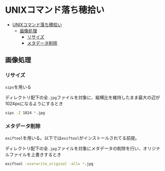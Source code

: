 # UNIXコマンド落ち穂拾い

- [UNIXコマンド落ち穂拾い](#unixコマンド落ち穂拾い)
  - [画像処理](#画像処理)
    - [リサイズ](#リサイズ)
    - [メタデータ削除](#メタデータ削除)

## 画像処理

### リサイズ

`sips`を用いる

ディレクトリ配下の全`.jpg`ファイルを対象に、縦横比を維持したまま最大の辺が1024pxになるようにするとき

```sh
sips -Z 1024 *.jpg
```

### メタデータ削除

`exiftool`を用いる。以下では`exiftool`がインストールされてる前提。

ディレクトリ配下の全`.jpg`ファイルを対象にメタデータの削除を行い、オリジナルファイルを上書きするとき

```sh
exiftool -overwrite_original -all= *.jpg
```

